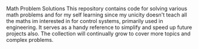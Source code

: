 Math Problem Solutions
This repository contains code for solving various math problems and for my self learning since my unicity doesn't teach all the maths im interested in for control systems, primarily used in engineering. It serves as a handy reference to simplify and speed up future projects also. The collection will continually grow to cover more topics and complex problems.
